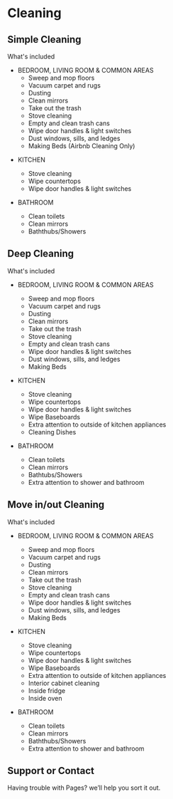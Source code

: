 # Cleaning
## Simple Cleaning
What's included 
- BEDROOM, LIVING ROOM & COMMON AREAS
  * Sweep and mop floors 
  * Vacuum carpet and rugs 
  * Dusting 
  * Clean mirrors
  * Take out the trash
  * Stove cleaning
  * Empty and clean trash cans
  * Wipe door handles & light switches
  * Dust windows, sills, and ledges
  * Making Beds (Airbnb Cleaning Only)

* KITCHEN
  * Stove cleaning
  * Wipe countertops
  * Wipe door handles & light switches

* BATHROOM
  * Clean toilets
  * Clean mirrors
  * Baththubs/Showers

## Deep Cleaning
What's included
* BEDROOM, LIVING ROOM & COMMON AREAS 
  * Sweep and mop floors
  * Vacuum carpet and rugs
  * Dusting
  * Clean mirrors
  * Take out the trash
  * Stove cleaning
  * Empty and clean trash cans
  * Wipe door handles & light switches
  * Dust windows, sills, and ledges
  * Making Beds 

* KITCHEN
  * Stove cleaning
  * Wipe countertops
  * Wipe door handles & light switches
  * Wipe Baseboards
  * Extra attention to outside of kitchen appliances
  * Cleaning Dishes 

* BATHROOM
  * Clean toilets
  * Clean mirrors
  * Bathtubs/Showers
  * Extra attention to shower and bathroom

## Move in/out Cleaning
What's included
* BEDROOM, LIVING ROOM & COMMON AREAS
  * Sweep and mop floors
  * Vacuum carpet and rugs
  * Dusting
  * Clean mirrors
  * Take out the trash
  * Stove cleaning
  * Empty and clean trash cans
  * Wipe door handles & light switches
  * Dust windows, sills, and ledges
  * Making Beds

* KITCHEN
  * Stove cleaning
  * Wipe countertops
  * Wipe door handles & light switches
  * Wipe Baseboards
  * Extra attention to outside of kitchen appliances
  * Interior cabinet cleaning
  * Inside fridge
  * Inside oven

* BATHROOM
  * Clean toilets
  * Clean mirrors
  * Baththubs/Showers
  * Extra attention to shower and bathroom





## Support or Contact

Having trouble with Pages?  we’ll help you sort it out.

